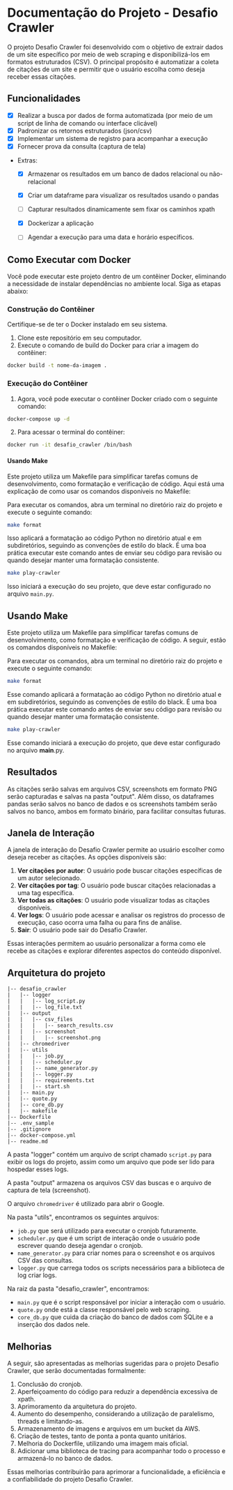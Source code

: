 # Documentação do Projeto - Desafio Crawler

O projeto Desafio Crawler foi desenvolvido com o objetivo de extrair dados de um site específico por meio de web scraping e disponibilizá-los em formatos estruturados (CSV). O principal propósito é automatizar a coleta de citações de um site e permitir que o usuário escolha como deseja receber essas citações.

## Funcionalidades


- [x]  Realizar a busca por dados de forma automatizada (por meio de um script de linha de comando ou interface clicável)
- [x]  Padronizar os retornos estruturados (json/csv)
- [x]  Implementar um sistema de registro para acompanhar a execução
- [x]  Fornecer prova da consulta (captura de tela)
- Extras:
    - [x]  Armazenar os resultados em um banco de dados relacional ou não-relacional
    - [x]  Criar um dataframe para visualizar os resultados usando o pandas
    - [ ]  Capturar resultados dinamicamente sem fixar os caminhos xpath
    - [x]  Dockerizar a aplicação
    - [ ]  Agendar a execução para uma data e horário específicos.



## Como Executar com Docker

Você pode executar este projeto dentro de um contêiner Docker, eliminando a necessidade de instalar dependências no ambiente local. Siga as etapas abaixo:

### Construção do Contêiner

Certifique-se de ter o Docker instalado em seu sistema.

1. Clone este repositório em seu computador.
2. Execute o comando de build do Docker para criar a imagem do contêiner:

```bash
docker build -t nome-da-imagem .
```
### Execução do Contêiner

1. Agora, você pode executar o contêiner Docker criado com o seguinte comando:

```bash
docker-compose up -d

```
2. Para acessar o terminal do contêiner:

```bash
docker run -it desafio_crawler /bin/bash

```
#### Usando Make
Este projeto utiliza um Makefile para simplificar tarefas comuns de desenvolvimento, como formatação e verificação de código. Aqui está uma explicação de como usar os comandos disponíveis no Makefile:

Para executar os comandos, abra um terminal no diretório raiz do projeto e execute o seguinte comando:


```bash
make format
```
Isso aplicará a formatação ao código Python no diretório atual e em subdiretórios, seguindo as convenções de estilo do black. É uma boa prática executar este comando antes de enviar seu código para revisão ou quando desejar manter uma formatação consistente.


```bash
make play-crawler
```
Isso iniciará a execução do seu projeto, que deve estar configurado no arquivo `main.py`.


## Usando Make

Este projeto utiliza um Makefile para simplificar tarefas comuns de desenvolvimento, como formatação e verificação de código. A seguir, estão os comandos disponíveis no Makefile:

Para executar os comandos, abra um terminal no diretório raiz do projeto e execute o seguinte comando:

```bash
make format

```

Esse comando aplicará a formatação ao código Python no diretório atual e em subdiretórios, seguindo as convenções de estilo do black. É uma boa prática executar este comando antes de enviar seu código para revisão ou quando desejar manter uma formatação consistente.

```bash
make play-crawler

```

Esse comando iniciará a execução do projeto, que deve estar configurado no arquivo **main**.py.


## Resultados

As citações serão salvas em arquivos CSV, screenshots em formato PNG serão capturadas e salvas na pasta "output". Além disso, os dataframes pandas serão salvos no banco de dados e os screenshots também serão salvos no banco, ambos em formato binário, para facilitar consultas futuras.


## Janela de Interação

A janela de interação do Desafio Crawler permite ao usuário escolher como deseja receber as citações. As opções disponíveis são:

1. **Ver citações por autor**: O usuário pode buscar citações específicas de um autor selecionado.
2. **Ver citações por tag**: O usuário pode buscar citações relacionadas a uma tag específica.
3. **Ver todas as citações**: O usuário pode visualizar todas as citações disponíveis.
4. **Ver logs**: O usuário pode acessar e analisar os registros do processo de execução, caso ocorra uma falha ou para fins de análise.
5. **Sair**: O usuário pode sair do Desafio Crawler.

Essas interações permitem ao usuário personalizar a forma como ele recebe as citações e explorar diferentes aspectos do conteúdo disponível.


## Arquitetura do projeto 
```
|-- desafio_crawler
|   |-- logger
|   |   |-- log_script.py
|   |   |-- log_file.txt
|   |-- output
|   |   |-- csv_files
|   |   |   |-- search_results.csv
|   |   |-- screenshot
|   |   |   |-- screenshot.png
|   |-- chromedriver
|   |-- utils
|   |   |-- job.py
|   |   |-- scheduler.py
|   |   |-- name_generator.py
|   |   |-- logger.py
|   |   |-- requirements.txt
|   |   |-- start.sh
|   |-- main.py
|   |-- quote.py
|   |-- core_db.py
|   |-- makefile
|-- Dockerfile
|-- .env_sample
|-- .gitignore
|-- docker-compose.yml
|-- readme.md
```

A pasta "logger" contém um arquivo de script chamado `script.py` para exibir os logs do projeto, assim como um arquivo que pode ser lido para hospedar esses logs.

A pasta "output" armazena os arquivos CSV das buscas e o arquivo de captura de tela (screenshot).

O arquivo `chromedriver` é utilizado para abrir o Google.

Na pasta "utils", encontramos os seguintes arquivos:

- `job.py` que será utilizado para executar o cronjob futuramente.
- `scheduler.py` que é um script de interação onde o usuário pode escrever quando deseja agendar o cronjob.
- `name_generator.py` para criar nomes para o screenshot e os arquivos CSV das consultas.
- `logger.py` que carrega todos os scripts necessários para a biblioteca de log criar logs.

Na raiz da pasta "desafio_crawler", encontramos:

- `main.py` que é o script responsável por iniciar a interação com o usuário.
- `quote.py` onde está a classe responsável pelo web scraping.
- `core_db.py` que cuida da criação do banco de dados com SQLite e a inserção dos dados nele.



## Melhorias

A seguir, são apresentadas as melhorias sugeridas para o projeto Desafio Crawler, que serão documentadas formalmente:

1. Conclusão do cronjob.
2. Aperfeiçoamento do código para reduzir a dependência excessiva de xpath.
3. Aprimoramento da arquitetura do projeto.
4. Aumento do desempenho, considerando a utilização de paralelismo, threads e limitando-as.
5. Armazenamento de imagens e arquivos em um bucket da AWS.
6. Criação de testes, tanto de ponta a ponta quanto unitários.
7. Melhoria do Dockerfile, utilizando uma imagem mais oficial.
8. Adicionar uma biblioteca de tracing para acompanhar todo o processo e armazená-lo no banco de dados.

Essas melhorias contribuirão para aprimorar a funcionalidade, a eficiência e a confiabilidade do projeto Desafio Crawler.
